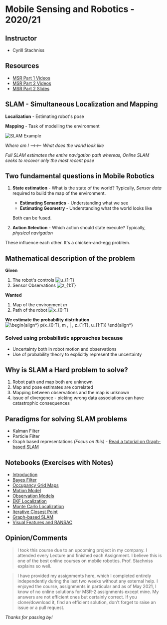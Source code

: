 # Mobile Sensing and Robotics - 2020/21

## Instructor
* Cyrill Stachniss

## Resources
* [MSR Part 1 Videos](https://www.youtube.com/watch?v=5KZpWAe9hSk&list=PLgnQpQtFTOGQEn33QDVGJpiZLi-SlL7vA)
* [MSR Part 2 Videos](https://www.youtube.com/watch?v=mQvKhmWagB4&list=PLgnQpQtFTOGQh_J16IMwDlji18SWQ2PZ6)
* [MSR Part 2 Slides](https://www.ipb.uni-bonn.de/html/teaching/msr2-2021/msr2-2021-slides-pdf.zip)

## SLAM - Simultaneous Localization and Mapping

**Localization** - Estimating robot's pose

**Mapping** - Task of modelling the environment

![SLAM Example](https://www.societyofrobots.com/images/sensors_IRSLAM.gif)

*Where am I --><-- What does the world look like*

*Full SLAM estimates the entire navigation path whereas, Online SLAM seeks to recover only the most recent pose*

## Two fundamental questions in Mobile Robotics 

1. **State estimation** - What is the state of the world? Typically, *Sensor data* required to build the map of the environment.
    * **Estimating Semantics** - Understanding what we see 
    * **Estimating Geometry** - Understanding what the world looks like

    Both can be fused.

2. **Action Selection** - Which action should state execute? Typically, *physical navigation*

These influence each other. It's a chicken-and-egg problem.

## Mathematical description of the problem
**Given**
1. The robot's controls ![u_{1:T}](https://render.githubusercontent.com/render/math?math=%5Clarge+%5Cdisplaystyle+u_%7B1%3AT%7D%0A)
2. Sensor Observations ![z_{1:T}](https://render.githubusercontent.com/render/math?math=%5Clarge+%5Cdisplaystyle+z_%7B1%3AT%7D%0A)

**Wanted**
1. Map of the environment *m*
2. Path of the robot ![x_{0:T}](https://render.githubusercontent.com/render/math?math=%5Clarge+%5Cdisplaystyle+x_%7B0%3AT%7D%0A)

**We estimate the probability distribution** ![\begin{align*} p(x_{0:T}, m \, | \, z_{1:T}, u_{1:T}) \end{align*}](https://render.githubusercontent.com/render/math?math=%5Clarge+%5Cdisplaystyle+%5Cbegin%7Balign%2A%7D%0Ap%28x_%7B0%3AT%7D%2C+m+%5C%2C+%7C+%5C%2C+z_%7B1%3AT%7D%2C+u_%7B1%3AT%7D%29%0A%5Cend%7Balign%2A%7D%0A)

### Solved using probabilistic approaches because
- Uncertainty both in robot motion and observations
- Use of probability theory to explicitly represent the uncertainty 

## Why is SLAM a Hard problem to solve?
1. Robot path and map both are unknown
2. Map and pose estimates are correlated
3. Mapping between observations and the map is unknown
4. issue of divergence - picking wrong data associations can have catastrophic consequences

## Paradigms for solving SLAM problems
* Kalman Filter
* Particle Filter
* Graph based representations *(Focus on this)* - [Read a tutorial on Graph-based SLAM](https://github.com/ZohebAbai/mobile_sensing_robotics/blob/main/A%20Tutorial%20on%20Graph-Based%20SLAM.pdf)

## Notebooks (Exercises with Notes)
* [Introduction](https://github.com/ZohebAbai/mobile_sensing_robotics/blob/main/Introduction.ipynb)
* [Bayes Filter](https://github.com/ZohebAbai/mobile_sensing_robotics/blob/main/Bayes_Filter.ipynb)
* [Occupancy Grid Maps](https://github.com/ZohebAbai/mobile_sensing_robotics/blob/main/Occupancy_Grid_Maps.ipynb)
* [Motion Model](https://github.com/ZohebAbai/mobile_sensing_robotics/blob/main/Motion_Models.ipynb)
* [Observation Models](https://github.com/ZohebAbai/mobile_sensing_robotics/blob/main/Observation_Models.ipynb)
* [EKF Localization](https://github.com/ZohebAbai/mobile_sensing_robotics/blob/main/EKF_Localization.ipynb)
* [Monte Carlo Localization](https://github.com/ZohebAbai/mobile_sensing_robotics/blob/main/Monte_Carlo_Localization.ipynb)
* [Iterative Closest Point](https://github.com/ZohebAbai/mobile_sensing_robotics/blob/main/Iterative_Closest_Point.ipynb)
* [Graph-based SLAM](https://github.com/ZohebAbai/mobile_sensing_robotics/blob/main/Graph_based_SLAM.ipynb)
* [Visual Features and RANSAC](https://github.com/ZohebAbai/mobile_sensing_robotics/blob/main/Visual_Features_RANSAC.ipynb)

## Opinion/Comments
> I took this course due to an upcoming project in my company. I attended every Lecture and finished each Assignment. I believe this is one of the best online courses on mobile robotics. Prof. Stachniss explains so well.

> I have provided my assignments here, which I completed entirely independently during the last two weeks without any external help. I enjoyed the course, assignments in particular and as of May 2021, I know of no online solutions for MSR-2 assignments except mine. My answers are not efficient ones but certainly correct. If you clone/download it, find an efficient solution, don't forget to raise an issue or a pull request.

*Thanks for passing by!*
